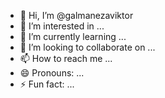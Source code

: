 - 👋 Hi, I’m @galmanezaviktor
- 👀 I’m interested in ...
- 🌱 I’m currently learning ...
- 💞️ I’m looking to collaborate on ...
- 📫 How to reach me ...
- 😄 Pronouns: ...
- ⚡ Fun fact: ...

<!---
galmanezaviktor/galmanezaviktor is a ✨ special ✨ repository because its `README.md` (this file) appears on your GitHub profile.
You can click the Preview link to take a look at your changes.
--->
